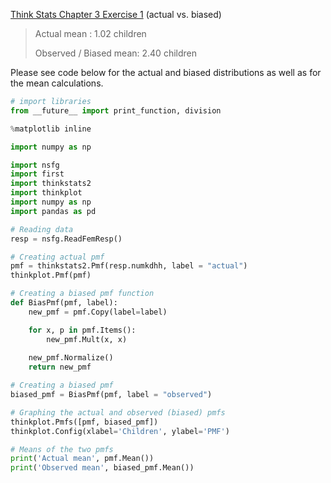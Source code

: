 [Think Stats Chapter 3 Exercise 1](http://greenteapress.com/thinkstats2/html/thinkstats2004.html#toc31) (actual vs. biased)

>Actual mean : 1.02 children
>
>Observed / Biased mean: 2.40 children

Please see code below for the actual and biased distributions as well as for the mean calculations.

```python
# import libraries
from __future__ import print_function, division

%matplotlib inline

import numpy as np

import nsfg
import first
import thinkstats2
import thinkplot
import numpy as np
import pandas as pd

# Reading data
resp = nsfg.ReadFemResp()

# Creating actual pmf
pmf = thinkstats2.Pmf(resp.numkdhh, label = "actual")
thinkplot.Pmf(pmf)

# Creating a biased pmf function
def BiasPmf(pmf, label):
    new_pmf = pmf.Copy(label=label)

    for x, p in pmf.Items():
        new_pmf.Mult(x, x)
        
    new_pmf.Normalize()
    return new_pmf

# Creating a biased pmf
biased_pmf = BiasPmf(pmf, label = "observed")

# Graphing the actual and observed (biased) pmfs
thinkplot.Pmfs([pmf, biased_pmf])
thinkplot.Config(xlabel='Children', ylabel='PMF')

# Means of the two pmfs
print('Actual mean', pmf.Mean())
print('Observed mean', biased_pmf.Mean())
```

